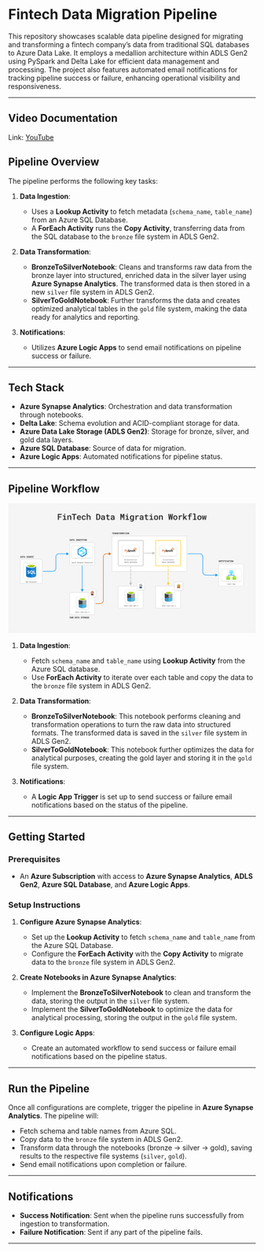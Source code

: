 # Fintech Data Migration Pipeline

This repository showcases scalable data pipeline designed for migrating and transforming a fintech company’s data from traditional SQL databases to Azure Data Lake. It employs a medallion architecture within ADLS Gen2 using PySpark and Delta Lake for efficient data management and processing. The project also features automated email notifications for tracking pipeline success or failure, enhancing operational visibility and responsiveness.

---
## Video Documentation
Link: [YouTube](https://youtu.be/adW2WUgc55s)

## **Pipeline Overview**

The pipeline performs the following key tasks:

1. **Data Ingestion**:
   - Uses a **Lookup Activity** to fetch metadata (`schema_name`, `table_name`) from an Azure SQL Database.
   - A **ForEach Activity** runs the **Copy Activity**, transferring data from the SQL database to the `bronze` file system in ADLS Gen2.

2. **Data Transformation**:
   - **BronzeToSilverNotebook**: Cleans and transforms raw data from the bronze layer into structured, enriched data in the silver layer using **Azure Synapse Analytics**. The transformed data is then stored in a new `silver` file system in ADLS Gen2.
   - **SilverToGoldNotebook**: Further transforms the data and creates optimized analytical tables in the `gold` file system, making the data ready for analytics and reporting.

3. **Notifications**:
   - Utilizes **Azure Logic Apps** to send email notifications on pipeline success or failure.

---

## **Tech Stack**

- **Azure Synapse Analytics**: Orchestration and data transformation through notebooks.
- **Delta Lake**: Schema evolution and ACID-compliant storage for data.
- **Azure Data Lake Storage (ADLS Gen2)**: Storage for bronze, silver, and gold data layers.
- **Azure SQL Database**: Source of data for migration.
- **Azure Logic Apps**: Automated notifications for pipeline status.

---

## **Pipeline Workflow**
![Pipeline Workflow](https://github.com/tahir007malik/fintechDataMigration/blob/main/docs/fintechDataMigration-worflow.png)

1. **Data Ingestion**:
   - Fetch `schema_name` and `table_name` using **Lookup Activity** from the Azure SQL database.
   - Use **ForEach Activity** to iterate over each table and copy the data to the `bronze` file system in ADLS Gen2.

2. **Data Transformation**:
   - **BronzeToSilverNotebook**: This notebook performs cleaning and transformation operations to turn the raw data into structured formats. The transformed data is saved in the `silver` file system in ADLS Gen2.
   - **SilverToGoldNotebook**: This notebook further optimizes the data for analytical purposes, creating the gold layer and storing it in the `gold` file system.

3. **Notifications**:
   - A **Logic App Trigger** is set up to send success or failure email notifications based on the status of the pipeline.

---

## **Getting Started**

### **Prerequisites**
- An **Azure Subscription** with access to **Azure Synapse Analytics**, **ADLS Gen2**, **Azure SQL Database**, and **Azure Logic Apps**.

### **Setup Instructions**
1. **Configure Azure Synapse Analytics**:
   - Set up the **Lookup Activity** to fetch `schema_name` and `table_name` from the Azure SQL Database.
   - Configure the **ForEach Activity** with the **Copy Activity** to migrate data to the `bronze` file system in ADLS Gen2.

2. **Create Notebooks in Azure Synapse Analytics**:
   - Implement the **BronzeToSilverNotebook** to clean and transform the data, storing the output in the `silver` file system.
   - Implement the **SilverToGoldNotebook** to optimize the data for analytical processing, storing the output in the `gold` file system.

3. **Configure Logic Apps**:
   - Create an automated workflow to send success or failure email notifications based on the pipeline status.

---

## **Run the Pipeline**

Once all configurations are complete, trigger the pipeline in **Azure Synapse Analytics**. The pipeline will:

- Fetch schema and table names from Azure SQL.
- Copy data to the `bronze` file system in ADLS Gen2.
- Transform data through the notebooks (bronze -> silver -> gold), saving results to the respective file systems (`silver`, `gold`).
- Send email notifications upon completion or failure.

---

## **Notifications**

- **Success Notification**: Sent when the pipeline runs successfully from ingestion to transformation.
- **Failure Notification**: Sent if any part of the pipeline fails.

---
